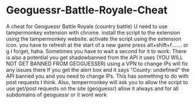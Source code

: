 # Geoguessr-Battle-Royale-Cheat
A cheat for Geoguessr Battle Royale (country battle)
U need to use tampermonkey extension with chrome. 
install the script to the extension using the tampermonkey website.
activate the script using the extension icon.
you have to refresh at the start of a new game
press alt+shift+f....... or g I forget, haha. 
Sometimes you have to wait a second for it to work.
There is also a potential you get shadowbanned from the API it uses 
(YOU WILL NOT GET BANNED FROM GEOGUESSER) 
using a VPN to change IPs will fix any issues there
If you get the alert box and it says "County: undefined" the API banned you and you need to change IPs.
This has something to do with post requests I think. 
Also, tempermonkey will ask you to allow the script to use get/post requests on the site (geoguessr)
allow it always and for all subdomains of geoguessr or it wont work
